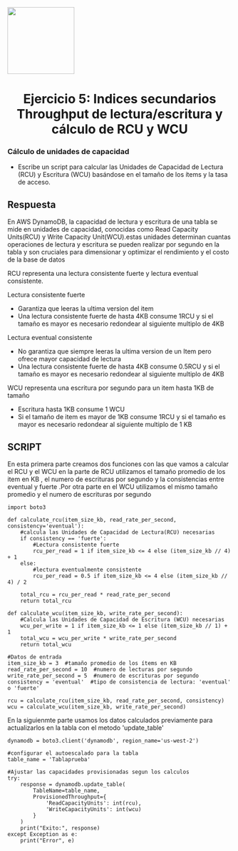 <p align="left""><img src="https://semanadelcannabis.cayetano.edu.pe/assets/img/logo-upch.png" width="150">
<h1 align="center">Ejercicio 5: Indices secundarios Throughput de lectura/escritura y cálculo de RCU y WCU</h1>

<h3>Cálculo de unidades de capacidad</h3>
<ul>
<li>Escribe un script para calcular las Unidades de Capacidad de Lectura (RCU) y Escritura (WCU)
basándose en el tamaño de los ítems y la tasa de acceso.</li>
</ul>
<h2>Respuesta</h2>

<p>
En AWS DynamoDB, la capacidad de lectura y escritura de una tabla se mide en unidades de capacidad, conocidas como Read Capacity Units(RCU) y Write Capacity Unit(WCU).estas unidades determinan cuantas operaciones de lectura y escritura se pueden realizar por segundo en la tabla y son cruciales para dimensionar y optimizar el rendimiento y el costo de la base de datos 
</p>
<p>
RCU representa una lectura consistente fuerte  y lectura eventual consistente.
</p>
<p>Lectura consistente fuerte</p>
<ul>
<li>Garantiza que leeras la ultima version del item</li>
<li>Una lectura consistente fuerte de hasta 4KB consume 1RCU  y si el tamaño es mayor es necesario redondear al siguiente multiplo de 4KB</li>
</ul>
<p>
Lectura eventual consistente
</p>

<ul>
<li>No garantiza que siempre leeras la ultima version de un Item pero ofrece mayor capacidad de lectura
</li>
<li>Una lectura consistente fuerte de hasta 4KB consume 0.5RCU  y si el tamaño es mayor es necesario redondear al siguiente multiplo de 4KB
</li>
</ul>
<p>
WCU representa una escritura por segundo para un item hasta 1KB de tamaño
</p>
</p>
<ul>
<li>Escritura hasta 1KB consume 1 WCU</li>
<li>Si el tamaño de item es mayor de 1KB consume 1RCU  y si el tamaño es mayor es necesario redondear al siguiente multiplo de 1
KB</li>
</ul>
<h2>
SCRIPT
</h2>
<p>
En esta primera parte creamos dos funciones con las que vamos a calcular el RCU y el WCU en la parte de RCU utilizamos el tamaño promedio de los item en KB , el numero de escrituras por segundo y la consistencias entre eventual y fuerte .Por otra parte en el WCU utilizamos el mismo tamaño promedio y el numero de escrituras por segundo
</p>

```
import boto3

def calculate_rcu(item_size_kb, read_rate_per_second, consistency='eventual'):
    #calcula las Unidades de Capacidad de Lectura(RCU) necesarias
    if consistency == 'fuerte':
        #Lectura consistente fuerte
        rcu_per_read = 1 if item_size_kb <= 4 else (item_size_kb // 4) + 1
    else:
        #lectura eventualmente consistente
        rcu_per_read = 0.5 if item_size_kb <= 4 else (item_size_kb // 4) / 2
    
    total_rcu = rcu_per_read * read_rate_per_second
    return total_rcu

def calculate_wcu(item_size_kb, write_rate_per_second):
    #Calcula las Unidades de Capacidad de Escritura (WCU) necesarias
    wcu_per_write = 1 if item_size_kb <= 1 else (item_size_kb // 1) + 1
    total_wcu = wcu_per_write * write_rate_per_second
    return total_wcu

#Datos de entrada
item_size_kb = 3  #tamaño promedio de los ítems en KB
read_rate_per_second = 10  #numero de lecturas por segundo
write_rate_per_second = 5  #numero de escrituras por segundo
consistency = 'eventual'  #tipo de consistencia de lectura: 'eventual' o 'fuerte'

rcu = calculate_rcu(item_size_kb, read_rate_per_second, consistency)
wcu = calculate_wcu(item_size_kb, write_rate_per_second)
```
<p>
En la siguienmte parte usamos los datos calculados previamente para actualizarlos en la tabla con el metodo 'update_table' 
</p>

```
dynamodb = boto3.client('dynamodb', region_name='us-west-2')

#configurar el autoescalado para la tabla
table_name = 'Tablaprueba'

#Ajustar las capacidades provisionadas segun los calculos
try:
    response = dynamodb.update_table(
        TableName=table_name,
        ProvisionedThroughput={
            'ReadCapacityUnits': int(rcu),
            'WriteCapacityUnits': int(wcu)
        }
    )
    print("Exito:", response)
except Exception as e:
    print("Error", e)

```